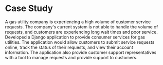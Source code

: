 <h1>Case Study</h1>
<p>A gas utility company is experiencing a high volume of customer service requests. The
company's current system is not able to handle the volume of requests, and customers are
experiencing long wait times and poor service.
Developed a Django application to provide consumer services for gas utilities. The application
would allow customers to submit service requests online, track the status of their requests,
and view their account information.
The application also provide customer support representatives with a tool to manage
requests and provide support to customers.</p>
